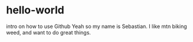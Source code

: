 # hello-world
intro on how to use Github
Yeah so my name is Sebastian. I like mtn biking weed, and want to do great things.
